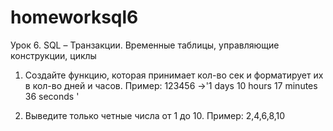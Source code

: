 # homeworksql6

Урок 6. SQL – Транзакции. Временные таблицы, управляющие конструкции, циклы

1. Создайте функцию, которая принимает кол-во сек и форматирует их в кол-во дней и часов.
Пример: 123456 ->'1 days 10 hours 17 minutes 36 seconds '

2. Выведите только четные числа от 1 до 10.
Пример: 2,4,6,8,10

